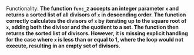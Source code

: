 Functionality: **The function `func_2` accepts an integer parameter `x` and returns a sorted list of all divisors of `x` in descending order. The function correctly calculates the divisors of `x` by iterating up to the square root of `x`, adding both the divisor and the quotient to a set. The function then returns the sorted list of divisors. However, it is missing explicit handling for the case where `x` is less than or equal to 1, where the loop would not execute, resulting in an empty set of divisors.**
